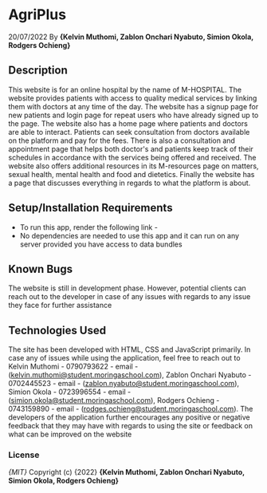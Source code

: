 # AgriPlus
20/07/2022
By **{Kelvin Muthomi, Zablon Onchari Nyabuto, Simion Okola, Rodgers Ochieng}**
## Description
This website is for an online hospital by the name of M-HOSPITAL. The website provides patients with access to quality medical services by linking them with doctors at any time of the day. The website has a signup page for new patients and login page for repeat users who have already signed up to the page. The website also has a home page where patients and doctors are able to interact. Patients can seek consultation from doctors available on the platform and pay for the fees. There is also a consultation and appointment page that helps both doctor's and patients keep track of their schedules in accordance with the services being offered and received. The website also offers additional resources in its M-resources page on matters, sexual health, mental health and food and dietetics. Finally the website has a page that discusses everything in regards to what the platform is about.  
## Setup/Installation Requirements
* To run this app, render the following link - 
* No dependencies are needed to use this app and it can run on any server provided you have access to data bundles
## Known Bugs
The website is still in development phase. However, potential clients can reach out to the developer in case of any issues with regards to any issue they face for further assistance
## Technologies Used
The site has been developed with HTML, CSS and JavaScript primarily. In case any of issues while using the application, feel free to reach out to Kelvin Muthomi - 0790793622 - email - (kelvin.muthomi@student.moringaschool.com), Zablon Onchari Nyabuto - 0702445523 - email - (zablon.nyabuto@student.moringaschool.com), Simion Okola - 0723996554 - email - (simion.okola@student.moringaschool.com), Rodgers Ochieng - 0743159890 - email - (rodges.ochieng@student.moringaschool.com). The developers of the application further encourages any positive or negative feedback that they may have with regards to using the site or feedback on what can be improved on the website
### License
*{MIT}*
Copyright (c) {2022} **{Kelvin Muthomi, Zablon Onchari Nyabuto, Simion Okola, Rodgers Ochieng}**